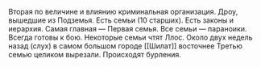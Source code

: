 Вторая по величине и влиянию криминальная организация. Дроу, вышедшие из Подземья. Есть семьи (10 старших). Есть законы и иерархия. Самая главная — Первая семья. Все семьи — параноики. Всегда готовы к бою. Некоторые семьи чтят Ллос. Около двух недель назад (слух) в самом большом городе [[Шилат]] восточнее Третью семью целиком вырезали. Происходят бурления.